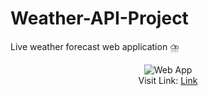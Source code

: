 # Weather-API-Project
Live weather forecast web application ⛈️
<p align="center">
  <img src="https://i.ibb.co/hDVJVsQ/final.png" title="Web App"><br>
  Visit Link: <a href="https://live-weather-app.onrender.com" > Link </a>
  
</p>
